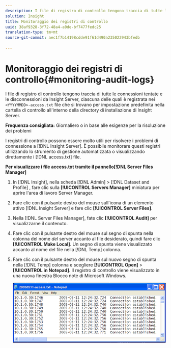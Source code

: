 ```yaml
---
description: I file di registro di controllo tengono traccia di tutte le connessioni e le disconnessioni tentate da Insight Server, ciascuna delle quali è registrata nei file <YYYYMMDD>-access.txt che si trovano per impostazione predefinita nella cartella Audit all'interno della directory di installazione di Insight Server.
solution: Insight
title: Monitoraggio dei registri di controllo
uuid: 38af9328-3f72-48a4-a0de-bf7477fedc25
translation-type: tm+mt
source-git-commit: aec1f7b14198cdde91f61d490a235022943bfedb

---
```



# Monitoraggio dei registri di controllo{#monitoring-audit-logs}

I file di registro di controllo tengono traccia di tutte le connessioni tentate e le disconnessioni da Insight Server, ciascuna delle quali è registrata nei `<YYYYMMDD>-access.txt` file che si trovano per impostazione predefinita nella cartella di controllo all&#39;interno della directory di installazione di Insight Server.

**Frequenza consigliata:** Giornaliero o in base alle esigenze per la risoluzione dei problemi

I registri di controllo possono essere molto utili per risolvere i problemi di connessione a [!DNL Insight Server]. È possibile monitorare questi registri utilizzando lo strumento di gestione automatizzata o visualizzando direttamente i [!DNL access.txt] file.

**Per visualizzare i file access.txt tramite il pannello[!DNL Server Files Manager]**

1. In [!DNL Insight], nella scheda [!DNL Admin] > [!DNL Dataset and Profile] , fare clic sulla **[!UICONTROL Servers Manager]** miniatura per aprire l&#39;area di lavoro Server Manager.
1. Fare clic con il pulsante destro del mouse sull&#39;icona di un elemento attivo [!DNL Insight Server] e fare clic **[!UICONTROL Server Files]**.
1. Nella [!DNL Server Files Manager], fate clic **[!UICONTROL Audit]** per visualizzarne il contenuto.
1. Fare clic con il pulsante destro del mouse sul segno di spunta nella colonna del nome *del* server accanto al file desiderato, quindi fare clic **[!UICONTROL Make Local]**. Un segno di spunta viene visualizzato accanto al nome del file nella [!DNL Temp] colonna.
1. Fare clic con il pulsante destro del mouse sul nuovo segno di spunta nella [!DNL Temp] colonna e scegliere **[!UICONTROL Open]** > **[!UICONTROL in Notepad]**. Il registro di controllo viene visualizzato in una nuova finestra Blocco note di Microsoft Windows.

   ![Informazioni sul passaggio](assets/cfg_accesscontrol_accessFile.png)

